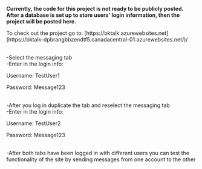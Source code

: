 <b>Currently, the code for this project is not ready to be publicly posted. After a database is set up to store users' login information, then the project will be posted here.</b>
<be>
<p>To check out the project go to: [https://bktalk.azurewebsites.net](https://bktalk-dpbrangbbzendtf5.canadacentral-01.azurewebsites.net/)/</p><br>
  -Select the messaging tab<br>
  -Enter in the login info:<br>
  <p>  Username: TestUser1</p>
  <p>  Password: Message123</p><br>
  -After you log in duplicate the tab and reselect the messaging tab<br>
  -Enter in the login info:<br>
    <p>  Username: TestUser2</p>
    <p>  Password: Message123</p><br>
  -After both tabs have been logged in with different users you can test the functionality of the site by sending messages from one account to the other<br>

